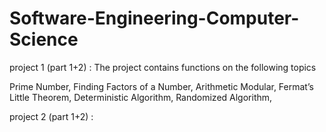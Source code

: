 # Software-Engineering-Computer-Science

project 1 (part 1+2) : The project contains functions on the following topics

Prime Number, 
Finding Factors of a Number, 
Arithmetic Modular, 
Fermat’s Little Theorem, 
Deterministic Algorithm, 
Randomized Algorithm, 

project 2 (part 1+2) :
